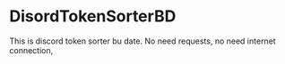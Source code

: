 # DisordTokenSorterBD
This is discord token sorter bu date. No need requests, no need internet connection,
